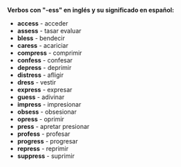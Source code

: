

**Verbos con "-ess" en inglés y su significado en español:**

*   **access** - acceder
*   **assess** - tasar   evaluar
*   **bless** - bendecir
*   **caress** - acariciar
*   **compress** - comprimir
*   **confess** - confesar
*   **depress** - deprimir
*   **distress** - afligir
*   **dress** - vestir
*   **express** - expresar
*   **guess** - adivinar
*   **impress** - impresionar
*   **obsess** - obsesionar
*   **opress** - oprimir
*   **press** - apretar   presionar
*   **profess** - profesar
*   **progress** - progresar
*   **repress** - reprimir
*   **suppress** - suprimir

